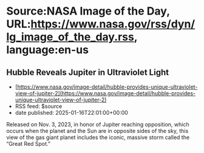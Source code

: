 # Source:NASA Image of the Day, URL:https://www.nasa.gov/rss/dyn/lg_image_of_the_day.rss, language:en-us

## Hubble Reveals Jupiter in Ultraviolet Light
 - [https://www.nasa.gov/image-detail/hubble-provides-unique-ultraviolet-view-of-jupiter-2](https://www.nasa.gov/image-detail/hubble-provides-unique-ultraviolet-view-of-jupiter-2)
 - RSS feed: $source
 - date published: 2025-01-16T22:01:00+00:00

Released on Nov. 3, 2023, in honor of Jupiter reaching opposition, which occurs when the planet and the Sun are in opposite sides of the sky, this view of the gas giant planet includes the iconic, massive storm called the “Great Red Spot.”

